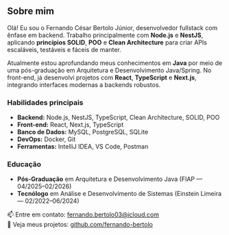 ## Sobre mim

Olá! Eu sou o Fernando César Bertolo Júnior, desenvolvedor fullstack com ênfase em backend. Trabalho principalmente com **Node.js** e **NestJS**, aplicando **princípios SOLID**, **POO** e **Clean Architecture** para criar APIs escaláveis, testáveis e fáceis de manter. 

Atualmente estou aprofundando meus conhecimentos em **Java** por meio de uma pós-graduação em Arquitetura e Desenvolvimento Java/Spring. No front-end, já desenvolvi projetos com **React**, **TypeScript** e **Next.js**, integrando interfaces modernas a backends robustos.

### Habilidades principais
- **Backend:** Node.js, NestJS, TypeScript, Clean Architecture, SOLID, POO  
- **Front-end:** React, Next.js, TypeScript  
- **Banco de Dados:** MySQL, PostgreSQL, SQLite  
- **DevOps:** Docker, Git  
- **Ferramentas:** IntelliJ IDEA, VS Code, Postman  

### Educação
- **Pós-Graduação** em Arquitetura e Desenvolvimento Java (FIAP — 04/2025–02/2026)  
- **Tecnólogo** em Análise e Desenvolvimento de Sistemas (Einstein Limeira — 02/2022–06/2024)

📫 Entre em contato: fernando.bertolo03@icloud.com  
🔗 Veja meus projetos: [github.com/fernando-bertolo](https://github.com/fernando-bertolo)  
